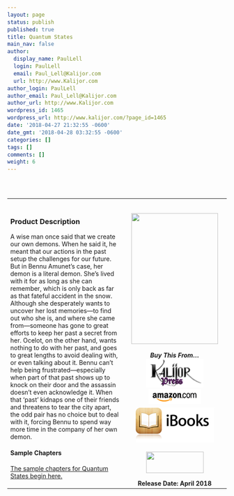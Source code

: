 ```yaml
---
layout: page
status: publish
published: true
title: Quantum States
main_nav: false
author:
  display_name: PaulLell
  login: PaulLell
  email: Paul_Lell@Kalijor.com
  url: http://www.Kalijor.com
author_login: PaulLell
author_email: Paul_Lell@Kalijor.com
author_url: http://www.Kalijor.com
wordpress_id: 1465
wordpress_url: http://www.kalijor.com/?page_id=1465
date: '2018-04-27 21:32:55 -0600'
date_gmt: '2018-04-28 03:32:55 -0600'
categories: []
tags: []
comments: []
weight: 6
---
```

&nbsp;

<table width="100%" align="left">
<tbody>
<tr>
<td align="left">
<h3>Product Description</h3>
<div>
A wise man once said that we create our own demons. When he said it, he meant that our actions in the past setup the challenges for our future. But in Bennu Amunet&rsquo;s case, her demon is a literal demon. She&rsquo;s lived with it for as long as she can remember, which is only back as far as that fateful accident in the snow. Although she desperately wants to uncover her lost memories&mdash;to find out who she is, and where she came from&mdash;someone has gone to great efforts to keep her past a secret from her. Ocelot, on the other hand, wants nothing to do with her past, and goes to great lengths to avoid dealing with, or even talking about it. Bennu can&rsquo;t help being frustrated&mdash;especially when part of that past shows up to knock on their door and the assassin doesn&rsquo;t even acknowledge it. When that &lsquo;past&rsquo; kidnaps one of their friends and threatens to tear the city apart, the odd pair has no choice but to deal with it, forcing Bennu to spend way<span class="more-text"> more time in the company of her own demon.</span>

</div>
<h4>Sample Chapters</h4>
<a title="Chapter 1" href="https://www.kalijor.com/books/quantum-states/quantum-states-chapter-1">The sample chapters for Quantum States begin here.</a></td>
<td align="center" width="225">
<p style="text-align: center;"><a href="https://www.kalijor.com/wp-content/uploads/2017/04/Quantum-Entanglement-eBook-cover.png"><br />
</a><a href="https://www.kalijor.com/wp-content/uploads/2018/04/QS-Soft-E-Cvr-2.jpg"><img class="size-medium wp-image-1469 aligncenter" src="https://www.kalijor.com/wp-content/uploads/2018/04/QS-Soft-E-Cvr-2-199x300.jpg" alt="" width="199" height="300" /></a>

<div><strong><em>Buy This From&hellip;</em></strong></div>
<div style="padding-bottom: 6px;"><a href="http://www.lulu.com/spotlight/paullell" target="_blank" rel="noopener noreferrer"><img src="/images/Kalijor_Press.png" alt="Buy From Us" border="0" /></a> <a href="https://www.amazon.com/dp/B07CQCHLLS" target="_blank" rel="noopener noreferrer"><img class="alignnone" src="/images/ShopAmazon.png" alt="Buy From Amazon" width="120" height="34" border="0" /></a></div>
<div style="padding-bottom: 6px;"><a title="Get it on iBooks" href="https://itunes.apple.com/us/book/quantum-states/id1377941981?mt=11" target="_blank" rel="noopener noreferrer"><img class="alignnone" src="/images/iBooks.png" alt="" width="180" height="80" /></a></div>
<div style="padding-bottom: 6px;"><a title="Get it on Nook" href="https://www.barnesandnoble.com/w/quantum-entanglement-paul-lell/1126633244?ean=2940158556487" target="_blank" rel="noopener noreferrer"><img style="display: none !important;" src="http://ad.linksynergy.com/fs-bin/show?id=tBNt4D9O81A&amp;bids=229293.144&amp;subid=0&amp;type=4&amp;gridnum=6" alt="BarnesandNoble.com Logo - 120x60" border="0" /></a></div>
<div style="padding-bottom: 6px;"></div>
<a href="https://www.kobo.com/us/en/ebook/quantum-states" target="_blank" rel="noopener noreferrer"><img class="aligncenter size-full wp-image-874" title="Kobo" src="https://www.kalijor.com/wp-content/uploads/2012/04/Kobo.gif" alt="" width="132" height="49" /></a>

<div style="padding-bottom: 6px;"></div>
<div style="padding-bottom: 6px;"></div>
<strong>Release Date: April 2018</strong></td>
</tr>
</tbody>
</table>
